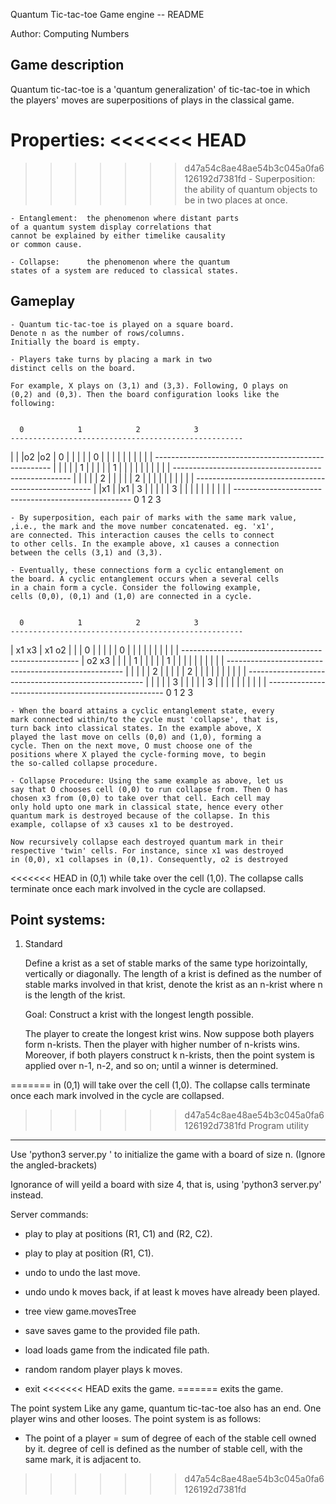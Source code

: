 Quantum Tic-tac-toe Game engine -- README

Author: Computing Numbers



Game description
-----------------------------------------------------------------
Quantum tic-tac-toe is a 'quantum generalization' of 
tic-tac-toe in which the players' moves are 
superpositions of plays in the classical game. 

Properties:
<<<<<<< HEAD
=======
    
>>>>>>> d47a54c8ae48ae54b3c045a0fa6126192d7381fd
    - Superposition: the ability of quantum objects to be 
    in two places at once.

    - Entanglement:  the phenomenon where distant parts 
    of a quantum system display correlations that 
    cannot be explained by either timelike causality 
    or common cause.

    - Collapse:      the phenomenon where the quantum 
    states of a system are reduced to classical states.

Gameplay
-----------------------------------------------------------------
    - Quantum tic-tac-toe is played on a square board. 
    Denote n as the number of rows/columns. 
    Initially the board is empty.

    - Players take turns by placing a mark in two 
    distinct cells on the board.

    For example, X plays on (3,1) and (3,3). Following, O plays on 
	(0,2) and (0,3). Then the board configuration looks like the
	following:


      0            1            2            3      
    ----------------------------------------------------
   |             |            |o2          |o2          |
0  |             |            |            |            |  0
   |             |            |            |            |
   |             |            |            |            |
    ----------------------------------------------------
   |             |            |            |            |
1  |             |            |            |            |  1
   |             |            |            |            |
   |             |            |            |            |
    ----------------------------------------------------
   |             |            |            |            |
2  |             |            |            |            |  2
   |             |            |            |            |
   |             |            |            |            |
    ----------------------------------------------------
   |             |x1          |            |x1          |
3  |             |            |            |            |  3
   |             |            |            |            |
   |             |            |            |            |
    ----------------------------------------------------
      0            1            2            3      


    - By superposition, each pair of marks with the same mark value, 
    ,i.e., the mark and the move number concatenated. eg. 'x1',
    are connected. This interaction causes the cells to connect
    to other cells. In the example above, x1 causes a connection
    between the cells (3,1) and (3,3).

    - Eventually, these connections form a cyclic entanglement on
    the board. A cyclic entanglement occurs when a several cells
    in a chain form a cycle. Consider the following example, 
    cells (0,0), (0,1) and (1,0) are connected in a cycle.


      0            1            2            3      
    ----------------------------------------------------
   | x1  x3      | x1  o2     |            |            |
0  |             |            |            |            |  0
   |             |            |            |            |
   |             |            |            |            |
    ----------------------------------------------------
   | o2  x3      |            |            |            |
1  |             |            |            |            |  1
   |             |            |            |            |
   |             |            |            |            |
    ----------------------------------------------------
   |             |            |            |            |
2  |             |            |            |            |  2
   |             |            |            |            |
   |             |            |            |            |
    ----------------------------------------------------
   |             |            |            |            |
3  |             |            |            |            |  3
   |             |            |            |            |
   |             |            |            |            |
    ----------------------------------------------------
      0            1            2            3      

    - When the board attains a cyclic entanglement state, every 
    mark connected within/to the cycle must 'collapse', that is,
    turn back into classical states. In the example above, X 
    played the last move on cells (0,0) and (1,0), forming a 
    cycle. Then on the next move, O must choose one of the
    positions where X played the cycle-forming move, to begin 
    the so-called collapse procedure. 

    - Collapse Procedure: Using the same example as above, let us 
    say that O chooses cell (0,0) to run collapse from. Then O has
    chosen x3 from (0,0) to take over that cell. Each cell may
    only hold upto one mark in classical state, hence every other
    quantum mark is destroyed because of the collapse. In this 
    example, collapse of x3 causes x1 to be destroyed. 

    Now recursively collapse each destroyed quantum mark in their
    respective 'twin' cells. For instance, since x1 was destroyed
    in (0,0), x1 collapses in (0,1). Consequently, o2 is destroyed
<<<<<<< HEAD
    in (0,1) while take over the cell (1,0). The collapse calls
    terminate once each mark involved in the cycle are collapsed.

Point systems:
-----------------------------------------------------------------
1. Standard

    Define a krist as a set of stable marks of the same type 
    horizointally, vertically or diagonally. The length of a 
    krist is defined as the number of stable marks involved in
    that krist, denote the krist as an n-krist where n is the 
    length of the krist.

    Goal: Construct a krist with the longest length possible.

    The player to create the longest krist wins. Now suppose both
    players form n-krists. Then the player with higher number of
    n-krists wins. Moreover, if both players construct k n-krists,
    then the point system is applied over n-1, n-2, and so on; until
    a winner is determined.

=======
    in (0,1) will take over the cell (1,0). The collapse calls
    terminate once each mark involved in the cycle are collapsed.

>>>>>>> d47a54c8ae48ae54b3c045a0fa6126192d7381fd
Program utility
-----------------------------------------------------------------
Use 'python3 server.py <n>' to initialize the game with a board
of size n. (Ignore the angled-brackets)

Ignorance of <n> will yeild a board with size 4, that is, using 
'python3 server.py' instead.

Server commands:
- play <R1> <C1> <R2> <C2> 
    to play at positions (R1, C1) and 
    (R2, C2).

- play <R1> <C1> 
    to play at position (R1, C1).

- undo
    to undo the last move.

- undo <k>
    undo k moves back, if at least k moves have already been played.

- tree
    view game.movesTree

- save <file-path>
    saves game to the provided file path.

- load <file-path>
    loads game from the indicated file path.

- random <k>
    random player plays k moves.

- exit
<<<<<<< HEAD
    exits the game.
=======
    exits the game.
    
The point system
Like any game, quantum tic-tac-toe also has an end. One player wins and other looses.
The point system is as follows:
  - The point of a player = sum of degree of each of the stable cell owned by it.
     degree of cell is defined as the number of stable cell, with the same mark, it is adjacent to.
     
        
>>>>>>> d47a54c8ae48ae54b3c045a0fa6126192d7381fd
